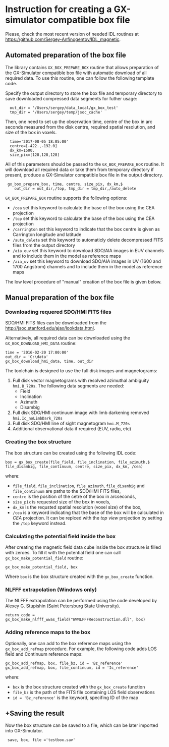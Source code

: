 # Instruction for creating a GX-simulator compatible box file
Please, check the most recent version of needed IDL routines at https://github.com/Sergey-Anfinogentov/IDL_magnetic.

## Automated preparation of the box file

The library contains `GX_BOX_PREPARE_BOX` routine that allows preparation of the GX-Simulator compatible box file with automatic download of all required data. To use this routine, one can follow the following template code.

Specify the output directory to store the box file and temporary directory to save downloaded compressed data segments for futher usage:
```idl
  out_dir = '/Users/sergey/data_local/gx_box_test'
  tmp_dir = '/Users/sergey/temp/jsoc_cache'
```
Then, one need to set up the observation time, centre of the box in arc seconds measured from the disk centre, required spatial resolution, and size of the box in voxels.
```idl
  time='2017-08-05 18:05:00'
  centre=[-422.,-192.0]
  dx_km=1500.
  size_pix=[128,128,128]
```

All of this parameters should be passed to the  `GX_BOX_PREPARE_BOX` routine. It will download all required data or take them from temporary directory if present, produce a GX-Simulator compatible box file in the output directory.
```idl
 gx_box_prepare_box, time, centre, size_pix, dx_km,$
    out_dir = out_dir,/top, tmp_dir = tmp_dir,/auto_delete
```
 `GX_BOX_PREPARE_BOX` routine supports the following options:

- `/cea` set this keyword to calculate the base of the box using the CEA projection
- `/top` set this keyword to calculate the base of the box using the CEA projection
- `/carrington` set this keyword to indicate that the box centre is given as Carrington longitude and latitude
- `/auto_delete` set this keyword to automaticly delete decompressed FITS files from the output directory
- `/aia_euv` set this keyword to download SDO/AIA images in EUV channels and to include them in the model as reference maps
- `/aia_uv` set this keyword to download SDO/AIA images in UV (1600 and 1700 Angstrom) channels and to include them in the model as reference maps

The low level procedure of "manual" creation of the box file is given below.

## Manual preparation of the box file

### Downloading requered SDO/HMI FITS files

SDO/HMI FITS files can be downloaded from the http://jsoc.stanford.edu/ajax/lookdata.html. 

Alternatively, all required data can be downloaded using the `GX_BOX_DOWNLOAD_HMI_DATA` routine: 

```idl
time = '2016-02-20 17:00:00'
out_dir = 'C:\data'
gx_box_download_hmi_data, time, out_dir
```

The toolchain is designed to use the full disk images and magnetograms:

1. Full disk vector magnetograms with resolved azimuthal ambiguity `hmi.B_720s`. The following data segments are needed:
   * Field
   * Inclination
   * Azimuth
   * Disambig
2. Full disk SDO/HMI continuum image with limb darkening removed `hmi.Ic_noLimbDark_720s`
3. Full disk SDO/HMI line of sight magnetogram `hmi.M_720s`
4. Additional observational data if required (EUV, radio, etc)

### Creating the box structure
The box structure can be created using the following IDL code:
```idl
box = gx_box_create(file_field, file_inclination, file_azimuth,$
file_disambig, file_continuum, centre, size_pix, dx_km, /cea)
```
where:
* `file_field`, `file_inclination`, `file_azimuth`, `file_disambig` and  `file_continuum` are paths to the SDO/HMI FITS files, 
* `centre` is the position of the cetre of the box in arcseconds,
* `size_pix` is requested size of the box in voxels,
* `dx_km` is the requsted spatial resolution (voxel size) of the box,
* `/cea` is a keyword indicating that the base of the box will be calculated in *CEA* projection. It can be replced with the *top view* projection by setting the `/top` keyword instead.

### Calculating the potential field inside the box
After creating the magnetic field data cube inside the box structure is filled with zeroes. To fill it with the potential field one can call `gx_box_make_potential_field` routine:
```IDL
gx_box_make_potential_field, box
```
Where `box` is the box structure created with the `gx_box_create` function.

### NLFFF extrapolation (Windows only)

The NLFFF extrapolation can be performed using the code developed by Alexey G. Stupishin (Saint Petersburg State University).

```idl
return_code = gx_box_make_nlfff_wwas_field("WWNLFFFReconstruction.dll", box)
```



### Adding reference maps to the box
Optionally, one can add to the box reference maps using the `gx_box_add_refmap` procedure. For example, the following code adds LOS field and Continuum  reference maps:
```IDL
gx_box_add_refmap, box, file_bz, id = 'Bz_reference'
gx_box_add_refmap, box, file_continuum, id = 'Ic_reference'
```
where:
* `box` is the box structure created with the `gx_box_create` function
* `file_bz` is the path of the FITS file containing LOS field observations
* `id = 'Bz_reference'` is the keyword, specifing ID of the map

## +Saving the result
Now the box structure  can be saved to a file, which can be later imported into GX-Simulator.
```IDL
 save, box, file ='testbox.sav'
```

